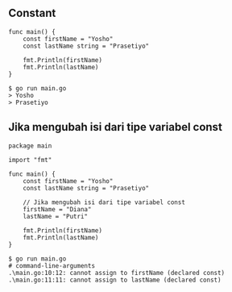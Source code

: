 ## Constant

``` golang
func main() {
	const firstName = "Yosho"
	const lastName string = "Prasetiyo"

	fmt.Println(firstName)
	fmt.Println(lastName)
}
```
```
$ go run main.go
> Yosho
> Prasetiyo
```


## Jika mengubah isi dari tipe variabel const
``` golang
package main

import "fmt"

func main() {
	const firstName = "Yosho"
	const lastName string = "Prasetiyo"

	// Jika mengubah isi dari tipe variabel const
	firstName = "Diana"
	lastName = "Putri"

	fmt.Println(firstName)
	fmt.Println(lastName)
}
```

```
$ go run main.go
# command-line-arguments
.\main.go:10:12: cannot assign to firstName (declared const)
.\main.go:11:11: cannot assign to lastName (declared const)
```
